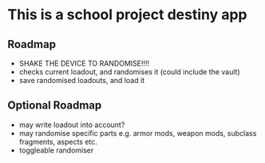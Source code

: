 # This is a school project destiny app

## Roadmap
- SHAKE THE DEVICE TO RANDOMISE!!!!
- checks current loadout, and randomises it (could include the vault)
- save randomised loadouts, and load it

## Optional Roadmap
- may write loadout into account?
- may randomise specific parts e.g. armor mods, weapon mods, subclass fragments, aspects etc.
- toggleable randomiser